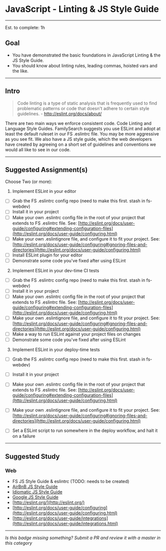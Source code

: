 # JavaScript - Linting & JS Style Guide

-----

Est. to complete: 1h

## Goal
- You have demonstrated the basic foundations in JavaScript Linting & the JS Style Guide.
- You should know about linting rules, leading commas, hoisted vars and the like.


-----

## Intro

>Code linting is a type of static analysis that is frequently used to find problematic patterns or code that doesn't adhere to certain style guidelines. - http://eslint.org/docs/about/

There are two main ways we enforce consistent code. Code Linting and Language Style Guides. FamilySearch suggests you use ESLint and adopt at least the default ruleset in our FS .eslintrc file. You may be more aggressive as you see fit. We also have a JS style guide, which the web developers have created by agreeing on a short set of guidelines and conventions we would all like to see in our code.

-----


## Suggested Assignment(s)
Choose Two (or more):

1) Implement ESLint in your editor
  - [ ] Grab the FS .eslintrc config repo (need to make this first. stash in fs-webdev)
  - [ ] Install it in your project
  - [ ] Make your own .eslintrc config file in the root of your project that extends to FS .eslintrc file. See:  [http://eslint.org/docs/user-guide/configuring#extending-configuration-files](http://eslint.org/docs/user-guide/configuring.html)
  - [ ] Make your own .eslintignore file, and configure it to fit your project. See: [http://eslint.org/docs/user-guide/configuring#ignoring-files-and-directories](http://eslint.org/docs/user-guide/configuring.html)
  - [ ] Install ESLint plugin for your editor
  - [ ] Demonstrate some code you've fixed after using ESLint

2) Implement ESLint in your dev-time CI tests
  - [ ] Grab the FS .eslintrc config repo (need to make this first. stash in fs-webdev)
  - [ ] Install it in your project
  - [ ] Make your own .eslintrc config file in the root of your project that extends to FS .eslintrc file. See:  [http://eslint.org/docs/user-guide/configuring#extending-configuration-files](http://eslint.org/docs/user-guide/configuring.html)
  - [ ] Make your own .eslintignore file, and configure it to fit your project. See: [http://eslint.org/docs/user-guide/configuring#ignoring-files-and-directories](http://eslint.org/docs/user-guide/configuring.html)
  - [ ] Make a way to run ESLint against your project files on changes
  - [ ] Demonstrate some code you've fixed after using ESLint

3) Implement ESLint in your deploy-time tests
  - [ ] Grab the FS .eslintrc config repo (need to make this first. stash in fs-webdev)
  - [ ] Install it in your project
  - [ ] Make your own .eslintrc config file in the root of your project that extends to FS .eslintrc file. See:  [http://eslint.org/docs/user-guide/configuring#extending-configuration-files](http://eslint.org/docs/user-guide/configuring.html)
  - [ ] Make your own .eslintignore file, and configure it to fit your project. See: [http://eslint.org/docs/user-guide/configuring#ignoring-files-and-directories](http://eslint.org/docs/user-guide/configuring.html)
  - [ ] Set a ESLint script to run somewhere in the deploy workflow, and halt it on a failure


-----


## Suggested Study

### Web
- FS JS Style Guide & eslintrc (TODO: needs to be created)
- [AirBnB JS Style Guide](https://github.com/airbnb/javascript)
- [Idiomatic JS Style Guide](https://github.com/rwaldron/idiomatic.js/)
- [Google JS Style Guide](https://google.github.io/styleguide/javascriptguide.xml)
- [http://eslint.org/](http://eslint.org/)
- [http://eslint.org/docs/user-guide/configuring](http://eslint.org/docs/user-guide/configuring.html)
- [http://eslint.org/docs/user-guide/integrations](http://eslint.org/docs/user-guide/integrations.html)


-----

*Is this badge missing something? Submit a PR and review it with a master in this category*
